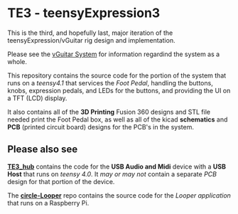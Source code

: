 # TE3 - teensyExpression3

This is the third, and hopefully last, major iteration of
the teensyExpression/vGuitar rig design and implementation.

Please see the
[vGuitar System](https://github.com/phorton1/phorton1/blob/master/vGuitar.md)
for information regardind the system as a whole.

This repository contains the source code for the portion
of the system that runs on a *teensy4.1* that services
the *Foot Pedal*, handling the buttons, knobs, expression pedals,
and LEDs for the buttons, and providing the UI on a TFT (LCD) display.

It also contains all of the **3D Printing** Fusion 360 designs
and STL file needed print the Foot Pedal box, as well as all of
the kicad **schematics** and **PCB** (printed circuit board)
designs for the PCB's in the system.


## Please also see

[**TE3_hub**](https://github.com/phorton1/Arduino-TE3_hub)
contains the code for the **USB Audio and Midi** device with
a **USB Host** that runs on *teensy 4.0*. It *may or may not*
contain a separate *PCB* design for that portion of the device.

The [**circle-Looper**](https://github.com/phorton1/circle-prh-apps-Looper)
repo contains the source code for the *Looper application* that runs
on a Raspberry Pi.



